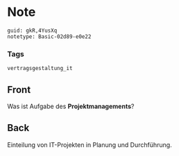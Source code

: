 # Note
```
guid: gkR,4YusXq
notetype: Basic-02d89-e0e22
```

### Tags
```
vertragsgestaltung_it
```

## Front
Was ist Aufgabe des <b>Projektmanagements</b>?

## Back
Einteilung von IT-Projekten in Planung und Durchführung.
